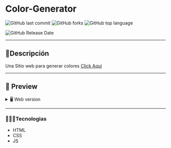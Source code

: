 # Color-Generator
![GitHub last commit](https://img.shields.io/github/last-commit/Alane-Tc/Color-Generator?style=for-the-badge) ![GitHub forks](https://img.shields.io/github/forks/Alane-Tc/Color-Generator?style=for-the-badge) ![GitHub top language](https://img.shields.io/github/languages/top/Alane-Tc/Color-Generator?style=for-the-badge)

![GitHub Release Date](https://img.shields.io/github/release-date/Alane-Tc/Color-Generator?style=for-the-badge) 

------------


## 📝Descripción
Una Sitio web para generar colores [Click Aqui](https://generadordecolores.netlify.app/ "Click Aqui")

------------

## 🎨 Preview
<details>
    <summary>🖥 Web version</summary>

![](https://github.com/Alane-Tc/Color-Generator/blob/master/src/img/ss.JPG?raw=true)

</details>

</details>

------------


### 👩🏻‍💻Tecnologias
- HTML
- CSS
- JS

